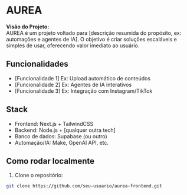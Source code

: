 # AUREA

**Visão do Projeto:**  
AUREA é um projeto voltado para [descrição resumida do propósito, ex: automações e agentes de IA]. O objetivo é criar soluções escaláveis e simples de usar, oferecendo valor imediato ao usuário.

## Funcionalidades
- [Funcionalidade 1] Ex: Upload automático de conteúdos
- [Funcionalidade 2] Ex: Agentes de IA interativos
- [Funcionalidade 3] Ex: Integração com Instagram/TikTok

## Stack
- Frontend: Next.js + TailwindCSS
- Backend: Node.js + [qualquer outra tech]
- Banco de dados: Supabase (ou outro)
- Automação/IA: Make, OpenAI API, etc.

## Como rodar localmente
1. Clone o repositório:
```bash
git clone https://github.com/seu-usuario/aurea-frontend.git
